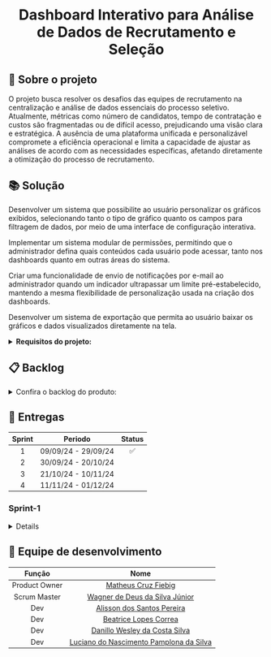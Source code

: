 <h1 align="center"> Dashboard Interativo para Análise de Dados de Recrutamento e Seleção </h1>

## :page_facing_up: Sobre o projeto

O projeto busca resolver os desafios das equipes de recrutamento na centralização e análise de dados essenciais do processo seletivo. Atualmente, métricas como número de candidatos, tempo de contratação e custos são fragmentadas ou de difícil acesso, prejudicando uma visão clara e estratégica. A ausência de uma plataforma unificada e personalizável compromete a eficiência operacional e limita a capacidade de ajustar as análises de acordo com as necessidades específicas, afetando diretamente a otimização do processo de recrutamento.

## :books: Solução

Desenvolver um sistema que possibilite ao usuário personalizar os gráficos exibidos, selecionando tanto o tipo de gráfico quanto os campos para filtragem de dados, por meio de uma interface de configuração interativa.

Implementar um sistema modular de permissões, permitindo que o administrador defina quais conteúdos cada usuário pode acessar, tanto nos dashboards quanto em outras áreas do sistema.

Criar uma funcionalidade de envio de notificações por e-mail ao administrador quando um indicador ultrapassar um limite pré-estabelecido, mantendo a mesma flexibilidade de personalização usada na criação dos dashboards.

Desenvolver um sistema de exportação que permita ao usuário baixar os gráficos e dados visualizados diretamente na tela.
<details>  
<summary><b> Requisitos do projeto: </b></summary>

## :wrench: Requisitos funcionais

     RF-1: O usuário pode escolher qual tipo de gráfico será exibido;

     RF-2: O usuário pode realizar a personalização de relatórios com filtros;

     RF-3: Cada usuário deve ter seu próprio dashboard configurável;

     RF-4: Deve ser possível a extração de qualquer relatório gerado para PDF;

     RF-5: Deve ser possível a extação de qualquer relatório gerado para Excel;

     RF-6: Deve-se criar um nível de permissionamento para todas as ações do sistema;

     RF-7: Deve-se permitir que o administrador gerencie permissões;

     RF-8: O envio de notificações por e-mail deve ocorrer sempre que os indicadores chaves ultrapassarem limites pré-definidos;

     RF-9: Os administradores podem configurar alertas automáticos com base em indicadores chave de desempenho.
     
     RF-10 Deve ser possível importar dados através de um modelo padrão
     
##  :bookmark_tabs: Requisitos não funcionais

    RNF-1: O sistema deve realizar autorização através de token JWT;

    RNF-2: O sistema deve ser compatível com os principais navegadores (Chrome, Firefox, Edge, Safari) e dispositivos móveis;

    RNF-3: O sistema deve ser intuitivo e fácil de usar;

    RNF-4: Deve ser responsivo, adaptando-se a diferentes dispositivos, como desktops, tablets e smartphones;

    RNF-5: Controle de permissões detalhado, garantindo que usuários só possam visualizar ou modificar dashboards e relatórios de acordo com seu nível de acesso;

    RNF-6: Implementar mecanismos de rollback para evitar perda de dados em caso de falhas.

</details>



## :clipboard: Backlog
<details>  
<summary> Confira o backlog do produto: </summary>
<br>
<table>
  <tr>
    <th>Rank</th>
    <th>Prioridade</th>
    <th>Feature</th>
    <th>User Story</th>
    <th>Sprint</th>
    <th>Requisitos</th>
  </tr>
  <tr>
    <td>1</td>
    <td>Alta</td>
    <td>Visualizar dashboards</td>
    <td>Eu como usuário, quero poder visualizar um dashboard para que eu possa ter ciência sobre as métricas atuais de recrutamento e seleção da empresa</td>
    <td>1</td>
    <td>RF-1, RF-2, RF-3, RF-7, RNF-2, RNF-3, RNF-4 </td>
  </tr>
  <tr>
    <td>2</td>
    <td>Média</td>
    <td>Importar dados provisionados</td>
    <td>Eu como desenvolvedor, quero importar os dados provisionados pelo cliente para que os dados possam ser centralizados em um único banco de dados</td>
    <td>1</td>
     <td>RF-10, RNF-2, RNF-6, RF-6 </td>
  </tr>
  <tr>
    <td>3</td>
    <td>Alta</td>
    <td>Gerir Dashboards</td>
    <td>Eu como desenvolvedor, quero importar os dados provisionados pelo cliente para que os dados possam ser centralizados em um único banco de dados</td>
    <td>2</td>
    <td>RNF-2, RNF-3, RNF-4, RNF-5, RF-1, RF-2 , RF-3, RF-6 </td>
  </tr>
  <tr>
    <td>4</td>
    <td>Alta</td>
    <td>Seleção de Indicadores personalizada - Cadastro</td>
    <td>Eu como administrador do sistema, quero poder criar notificações de email personalizadas com base em indicadores para que eu possa ter um direcionamento mais assertivo dos problemas da empresa</td>
    <td>2</td>
    <td>RNF-2, RNF-3, RNF-4, RNF-5, RF-6, RF-9</td>
  </tr>
  <tr>
    <td>5</td>
    <td>Alta</td>
    <td>Seleção de Indicadores personalizada - Visualização</td>
    <td>Eu como administrador do sistema, quero poder visualizar as notificações de email personalizadas para que eu possa saber quais notificações foram criadas</td>
    <td>2</td>
    <td>RNF-2, RNF-3, RNF-4, RNF-5, RF-6, RF-9 </td>
  </tr>
  <tr>
    <td>6</td>
    <td>Alta</td>
    <td>Seleção de Indicadores: envio de email</td>
    <td>Eu como administrador do sistema, quero poder receber notificações em meu email para que eu possa ser avisado quando determinado indicador for ultrapassado</td>
    <td>2</td>
    <td>RNF-5, RF-8, RF-9</td>
  </tr>
  <tr>
    <td>7</td>
    <td>Média</td>
    <td>Autenticação de usuário</td>
    <td>Eu como usuário, quero poder realizar login na aplicação para que eu possa visualizar os dashboards do sistema</td>
    <td>3</td>
    <td>RNF-1, RNF-2, RNF-4, RF-6</td>
  </tr>
  <tr>
    <td>8</td>
    <td>Média</td>
    <td>Gerir permissões</td>
    <td>Eu como administrador do sistema, quero poder dar e remover permissões do usuário para que eu possa ter o controle granular de cada usuário</td>
    <td>3</td>
    <td>RNF-3, RNF-4, RNF-5, RF-6, RF-7</td>
  </tr>
  <tr>
    <td>9</td>
    <td>Baixa</td>
    <td>Gerar Relatórios - PDF</td>
    <td>Eu como usuário, quero poder exportar um determinado dashboard para PDF para que eu tê-lo disponível offline</td>
    <td>4</td>
    <td>RRNF-3, RF-2, RF-4</td>
  </tr>
  <tr>
    <td>10</td>
    <td>Baixa</td>
    <td>Gerar Relatórios - Excel</td>
    <td>Eu como usuário, quero poder exportar um determinado dashboard para EXCEL para que eu tê-lo disponível offline</td>
    <td>4</td>
    <td>RNF-3, RF-2, RF-5</td>
  </tr>
</table>
</details>

## :calendar: Entregas

| Sprint | Periodo | Status |
| :---: | :---: | :---: |
| 1 | 09/09/24 - 29/09/24 |:white_check_mark:  |
| 2 | 30/09/24 - 20/10/24 |  |
| 3 | 21/10/24 - 10/11/24 |  |
| 4 | 11/11/24 - 01/12/24 |  |

### Sprint-1
<details>

Dashboard
![](https://github.com/api-5-sem/api-documentation/blob/main/assets/Exibicao-de-graficos.gif)

Importação de dados
![](https://github.com/api-5-sem/api-documentation/blob/main/assets/Insercao-de-Dados.gif)
 
</details>


## :busts_in_silhouette: Equipe de desenvolvimento

| Função | Nome |
| :---: | :---: |
| Product Owner | [Matheus Cruz Fiebig](https://github.com/matheus-fiebig) |
| Scrum Master | [Wagner de Deus da Silva Júnior](https://github.com/wdeus) |
| Dev | [Alisson dos Santos Pereira](https://github.com/41issonm) |
| Dev | [Beatrice Lopes Correa](https://github.com/beatricelopes) |
| Dev | [Danillo Wesley da Costa Silva](https://github.com/xxzidanilloxx) |
| Dev | [Luciano do Nascimento Pamplona da Silva](https://github.com/lucianonps) |
